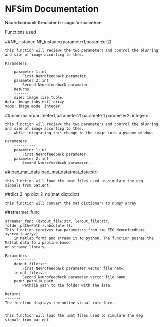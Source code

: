 # NFSim Documentation

Neurofeedback Simulator for sagol's hackathon.

Functions used

##NF_instance
	NF_instance(parameter1,parameter2)
	
       		
	this function will recieve the two parameters and control the blurring and size of image accorting to them.
	
   	Parameters
    	----------
    	parameter 1:int
        	First Neurofeedback parameter.
    	parameter 2: int
        	Second Neurofeedback parameter.
    	Returns
    	-------
        size: image size tuple.
	data: image.tobytes() array
	mode: image mode, integer.


##main
	main(parameter1,parameter2)
	parameter1,parameter2: integers
       		
	this function will recieve the two parameters and control the blurring and size of image accorting to them.
        while integrating this change in the image into a pygame window.

	Parameters
    	----------
    	parameter 1:int
        	First Neurofeedback parameter.
    	parameter 2: int
        	Second Neurofeedback parameter.
##load_mat_data
	load_mat_data(mat_data:str)

	this function will load the .mat files used to simulate the eeg signals from patient.
##dict_2_np
	dict_2_np(mat_dict:dict)

	this function will convert the mat dictionary to numpy array
##streamer_func 

	streamer_func (datout_file:str, lenout_file:str, folder_path=Path().absolute()):
	This function receives two parameters from the EEG Neurofeedback system (Curry7) 
    	in Matlab formt and stream it to python. The function pushes the Matlab data to a papline based 
   	on streamz library.

   	Parameters
    	----------
    	datout_file:str
        	First Neurofeedback parameter vector file name.
    	lenout_file:str
        	Second Neurofeedback parameter vector file name.
    	path: pathlib path
        	Pathlib path to the folder with the data.    

    Returns
    -------
    The function displays the online visual interface.


	this function will load the .mat files used to simulate the eeg signals from patient.




